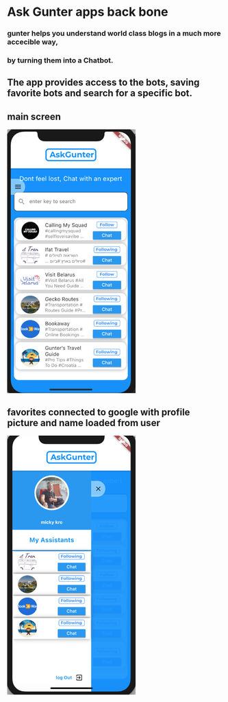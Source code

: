 # Ask Gunter apps back bone
### gunter helps you understand world class blogs in a much more accecible way,
 ### by turning them into a Chatbot. 
 ## The app provides access to the bots, saving favorite bots and search for a specific bot.


<html>
<h2>main screen</h2>
 <img src="/images/MainScreenShot.png" alt="main screen" width="300"/>
</html>
 
 
 <html>
 <h2>favorites connected to google with profile picture and name loaded from user</h2>
  <img src="/images/FavScreenshot.png" alt="favorites screen" width="300"/>
 </html>




